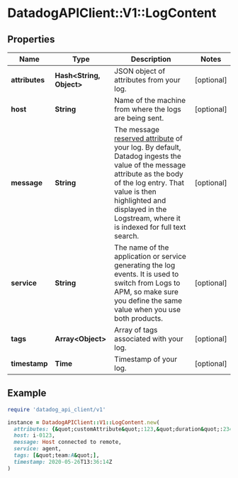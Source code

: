 # DatadogAPIClient::V1::LogContent

## Properties

| Name | Type | Description | Notes |
| ---- | ---- | ----------- | ----- |
| **attributes** | **Hash&lt;String, Object&gt;** | JSON object of attributes from your log. | [optional] |
| **host** | **String** | Name of the machine from where the logs are being sent. | [optional] |
| **message** | **String** | The message [reserved attribute](https://docs.datadoghq.com/logs/log_collection/#reserved-attributes) of your log. By default, Datadog ingests the value of the message attribute as the body of the log entry. That value is then highlighted and displayed in the Logstream, where it is indexed for full text search. | [optional] |
| **service** | **String** | The name of the application or service generating the log events. It is used to switch from Logs to APM, so make sure you define the same value when you use both products. | [optional] |
| **tags** | **Array&lt;Object&gt;** | Array of tags associated with your log. | [optional] |
| **timestamp** | **Time** | Timestamp of your log. | [optional] |

## Example

```ruby
require 'datadog_api_client/v1'

instance = DatadogAPIClient::V1::LogContent.new(
  attributes: {&quot;customAttribute&quot;:123,&quot;duration&quot;:2345},
  host: i-0123,
  message: Host connected to remote,
  service: agent,
  tags: [&quot;team:A&quot;],
  timestamp: 2020-05-26T13:36:14Z
)
```

